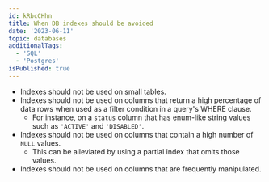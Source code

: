 ```yaml
---
id: kRbcCHhn
title: When DB indexes should be avoided
date: '2023-06-11'
topic: databases
additionalTags: 
  - 'SQL'
  - 'Postgres'
isPublished: true
---
```


- Indexes should not be used on small tables.
- Indexes should not be used on columns that return a high percentage of data rows when used as a filter condition in a query's WHERE clause. 
  - For instance, on a `status` column that has enum-like string values such as `'ACTIVE'` and `'DISABLED'`.
- Indexes should not be used on columns that contain a high number of `NULL` values. 
  - This can be alleviated by using a partial index that omits those values.
- Indexes should not be used on columns that are frequently manipulated.
